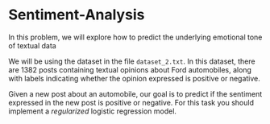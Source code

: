 # Sentiment-Analysis
In this problem, we will explore how to predict the underlying emotional tone of textual data 

We will be using the dataset in the file `dataset_2.txt`. In this dataset, there are 1382 posts containing textual opinions about Ford automobiles, along with labels indicating whether the opinion expressed is positive or negative. 

Given a new post about an automobile, our goal is to predict if the sentiment expressed in the new post is positive or negative. For this task you should implement a *regularized* logistic regression model.
